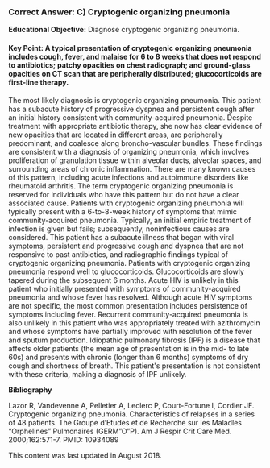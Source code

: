 
### Correct Answer: C) Cryptogenic organizing pneumonia 

**Educational Objective:** Diagnose cryptogenic organizing pneumonia.

#### **Key Point:** A typical presentation of cryptogenic organizing pneumonia includes cough, fever, and malaise for 6 to 8 weeks that does not respond to antibiotics; patchy opacities on chest radiograph; and ground-glass opacities on CT scan that are peripherally distributed; glucocorticoids are first-line therapy.

The most likely diagnosis is cryptogenic organizing pneumonia. This patient has a subacute history of progressive dyspnea and persistent cough after an initial history consistent with community-acquired pneumonia. Despite treatment with appropriate antibiotic therapy, she now has clear evidence of new opacities that are located in different areas, are peripherally predominant, and coalesce along broncho-vascular bundles. These findings are consistent with a diagnosis of organizing pneumonia, which involves proliferation of granulation tissue within alveolar ducts, alveolar spaces, and surrounding areas of chronic inflammation. There are many known causes of this pattern, including acute infections and autoimmune disorders like rheumatoid arthritis. The term cryptogenic organizing pneumonia is reserved for individuals who have this pattern but do not have a clear associated cause. Patients with cryptogenic organizing pneumonia will typically present with a 6-to-8-week history of symptoms that mimic community-acquired pneumonia. Typically, an initial empiric treatment of infection is given but fails; subsequently, noninfectious causes are considered. This patient has a subacute illness that began with viral symptoms, persistent and progressive cough and dyspnea that are not responsive to past antibiotics, and radiographic findings typical of cryptogenic organizing pneumonia. Patients with cryptogenic organizing pneumonia respond well to glucocorticoids. Glucocorticoids are slowly tapered during the subsequent 6 months.
Acute HIV is unlikely in this patient who initially presented with symptoms of community-acquired pneumonia and whose fever has resolved. Although acute HIV symptoms are not specific, the most common presentation includes persistence of symptoms including fever.
Recurrent community-acquired pneumonia is also unlikely in this patient who was appropriately treated with azithromycin and whose symptoms have partially improved with resolution of the fever and sputum production.
Idiopathic pulmonary fibrosis (IPF) is a disease that affects older patients (the mean age of presentation is in the mid- to late 60s) and presents with chronic (longer than 6 months) symptoms of dry cough and shortness of breath. This patient's presentation is not consistent with these criteria, making a diagnosis of IPF unlikely.

**Bibliography**

Lazor R, Vandevenne A, Pelletier A, Leclerc P, Court-Fortune I, Cordier JF. Cryptogenic organizing pneumonia. Characteristics of relapses in a series of 48 patients. The Groupe d’Etudes et de Recherche sur les Maladles “Orphelines” Pulmonaires (GERM”O”P). Am J Respir Crit Care Med. 2000;162:571-7. PMID: 10934089

This content was last updated in August 2018.